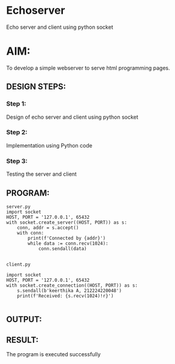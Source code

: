 # Echoserver
Echo server and client using python socket

# AIM:

To develop a simple webserver to serve html programming pages.

## DESIGN STEPS:

### Step 1:

Design of echo server and client using python socket

### Step 2:

Implementation using Python code

### Step 3:

Testing the server and client 

## PROGRAM:
```
server.py
import socket
HOST, PORT = '127.0.0.1', 65432
with socket.create_server((HOST, PORT)) as s:
    conn, addr = s.accept()
    with conn:
        print(f'Connected by {addr}')
        while data := conn.recv(1024):
            conn.sendall(data)


client.py

import socket
HOST, PORT = '127.0.0.1', 65432
with socket.create_connection((HOST, PORT)) as s:
    s.sendall(b'keerthika A, 212224220048')
    print(f'Received: {s.recv(1024)!r}')


```
## OUTPUT:



## RESULT:
The program is executed successfully
